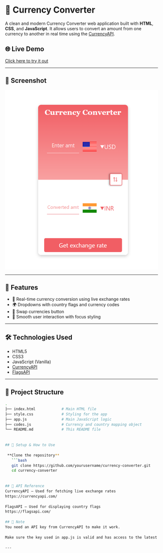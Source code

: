 # 💱 Currency Converter

A clean and modern Currency Converter web application built with **HTML**, **CSS**, and **JavaScript**. It allows users to convert an amount from one currency to another in real time using the [CurrencyAPI](https://currencyapi.com/).

## 🌐 Live Demo
[Click here to try it out](#)  


---

## 📸 Screenshot

![Currency Converter Screenshot](preview.png)  


---

## 🚀 Features

- 🔄 Real-time currency conversion using live exchange rates
- 🌍 Dropdowns with country flags and currency codes
- 🔁 Swap currencies button
- 🎨 Smooth user interaction with focus styling

---

## 🛠️ Technologies Used

- HTML5
- CSS3
- JavaScript (Vanilla)
- [CurrencyAPI](https://currencyapi.com/)
- [FlagsAPI](https://flagsapi.com/)

---
## 📂 Project Structure

```bash
.
├── index.html            # Main HTML file
├── style.css             # Styling for the app
├── app.js                # Main JavaScript logic
├── codes.js              # Currency and country mapping object
└── README.md             # This README file


## 🔑 Setup & How to Use

 **Clone the repository**
   ```bash
   git clone https://github.com/yourusername/currency-converter.git
   cd currency-converter


## 🔗 API Reference
CurrencyAPI – Used for fetching live exchange rates
https://currencyapi.com/

FlagsAPI – Used for displaying country flags
https://flagsapi.com/

## 📌 Note
You need an API key from CurrencyAPI to make it work.

Make sure the key used in app.js is valid and has access to the latest endpoint.

---